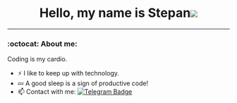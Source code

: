 # <div align="center">Hello, my name is Stepan![](https://user-images.githubusercontent.com/18350557/176309783-0785949b-9127-417c-8b55-ab5a4333674e.gif)</div>  

---

### :octocat: About me:

Coding is my cardio.
- :zap: I like to keep up with technology.
- :zzz: A good sleep is a sign of productive code!
- :mailbox: Contact with me: [![Telegram Badge](https://img.shields.io/badge/-StepanChaban-blue?style=flat&logo=Telegram&logoColor=white)](https://t.me/xxlnamne)
